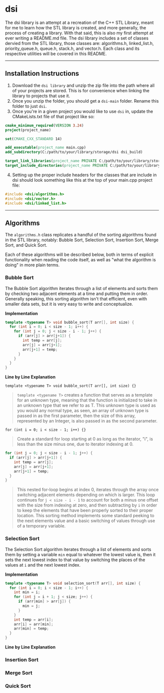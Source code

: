 # dsi
The dsi library is an attempt at a recreation of the C++ STL Library, meant for me to learn how the STL library is created, and more generally, the process of creating a library. With that said, this is also my first attempt at ever writing a README.md file. The dsi library includes a set of classes dervied from the STL library, those classes are: algorithms.h, linked_list.h, priority_queue.h, queue.h, stack.h, and vector.h. Each class and its respective utilities will be covered in this README.

---

## Installation Instructions
1. Download the `dsi library` and unzip the zip file into the path where all of your projects are stored. This is for convenience when linking the library to projects that use it.
2. Once you unzip the folder, you should get a `dsi-main` folder. Rename this folder to just `dsi`.
3. Once you're in a given project you would like to use `dsi` in, update the CMakeLists.txt file of that project like so:
~~~CMake
cmake_minimum_required(VERSION 3.24)
project(project_name)

set(CMAKE_CXX_STANDARD 14)

add_executable(project_name main.cpp)
add_subdirectory(C:/path/to/your/library/storage/dsi dsi_build)

target_link_libraries(project_name PRIVATE C:/path/to/your/library/storage/dsi/cmake-build-debug/libdsi.a)
target_include_directories(project_name PRIVATE C:/path/to/your/library/storage/dsi/include)
~~~
4. Setting up the proper include headers for the classes that are include in dsi should look something like this at the top of your main.cpp project file:
~~~C++
#include <dsi/algorithms.h>
#include <dsi/vector.h>
#include <dsi/linked_list.h>
~~~

---

## Algorithms
The `algorithms.h` class replicates a handful of the sorting algorithms found in the STL library, notably: Bubble Sort, Selection Sort, Insertion Sort, Merge Sort, and Quick Sort. 

Each of these algorithms will be described below, both in terms of explicit functionality when reading the code itself, as well as "what the algorithm is doing" in more plain terms. 

### Bubble Sort
The Bubble Sort algorithm iterates through a list of elements and sorts them by checking two adjacent elements at a time and putting them in order. Generally speaking, this sorting algorithm isn't that efficient, even with smaller data sets, but it is very easy to write and conceptualize. 

**Implementation**
~~~C++
template <typename T> void bubble_sort(T arr[], int size) {
  for (int i = 0; i < size - 1; i++) {
    for (int j = 0; j < size - i - 1; j++) {
      if (arr[j] > arr[j+1]) {
        int temp = arr[j];
        arr[j] = arr[j+1];
        arr[j+1] = temp;
      }
    }
  }
}
~~~

**Line by Line Explanation**

`template <typename T> void bubble_sort(T arr[], int size) {}`
>`template <typename T>` creates a function that serves as a template for an unknown type, meaning that the function is initialized to take in an unknown type that we refer to as T. This unknown type is used as you would any normal type, as seen, an array of unknown type is passed in as the first parameter, then the size of this array, represented by an Integer, is also passed in as the second parameter.

`for (int i = 0; i < size - 1; i++) {}`
> Create a standard for loop starting at 0 as long as the iterator, "i", is less than the size minus one, due to iterator indexing at 0.

~~~C++
for (int j = 0; j < size - i - 1; j++) {
  if (arr[j] > arr[j+1]) {
    int temp = arr[j];
    arr[j] = arr[j+1];
    arr[j+1] = temp;
  }
}
~~~
> This nested for-loop begins at index 0, iterates through the array once switching adjacent elements depending on which is larger. This loop continues for `j < size - i - 1` to account for both a minus one offset with the size from indexing at zero, and then subtracting by `i` in order to keep the elements that have been properly sorted to their proper location. This sorting method implements some standard peeking to the next elements value and a basic switching of values through use of a temporary variable.

### Selection Sort
The Selection Sort algorithm iterates through a list of elements and sorts them by setting a variable `min` equal to whatever the lowest value is, then it sets the next lowest index to that value by switching the places of the values at `i` and the next lowest index.

**Implementation**
~~~C++
template <typename T> void selection_sort(T arr[], int size) {
  for (int i = 0; i < size - 1; i++) {
    int min = i;
    for (int j = i + 1; j < size; j++) {
      if (arr[min] > arr[j]) {
        min = j;
      }
    }
    int temp = arr[i];
    arr[i] = arr[min];
    arr[min] = temp;
  }
}
~~~

**Line by Line Explanation**


### Insertion Sort


### Merge Sort


### Quick Sort

